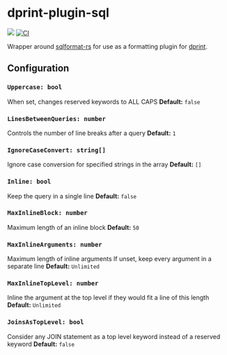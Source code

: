 # dprint-plugin-sql

[![](https://img.shields.io/crates/v/dprint-plugin-sql.svg)](https://crates.io/crates/dprint-plugin-sql) [![CI](https://github.com/dprint/dprint-plugin-sql/workflows/CI/badge.svg)](https://github.com/dprint/dprint-plugin-sql/actions?query=workflow%3ACI)

Wrapper around [sqlformat-rs](https://github.com/shssoichiro/sqlformat-rs) for use as a formatting plugin for [dprint](https://github.com/dprint/dprint).

## Configuration

### `Uppercase: bool`

When set, changes reserved keywords to ALL CAPS
**Default:** `false`

### `LinesBetweenQueries: number`

Controls the number of line breaks after a query
**Default:** `1`

### `IgnoreCaseConvert: string[]`

Ignore case conversion for specified strings in the array
**Default:** `[]`

### `Inline: bool`

Keep the query in a single line
**Default:** `false`

### `MaxInlineBlock: number`

Maximum length of an inline block
**Default:** `50`

### `MaxInlineArguments: number`

Maximum length of inline arguments
If unset, keep every argument in a separate line
**Default:** `Unlimited`

### `MaxInlineTopLevel: number`

Inline the argument at the top level if they would fit a line of this length
**Default:** `Unlimited`

### `JoinsAsTopLevel: bool`

Consider any JOIN statement as a top level keyword instead of a reserved keyword
**Default:** `false`
